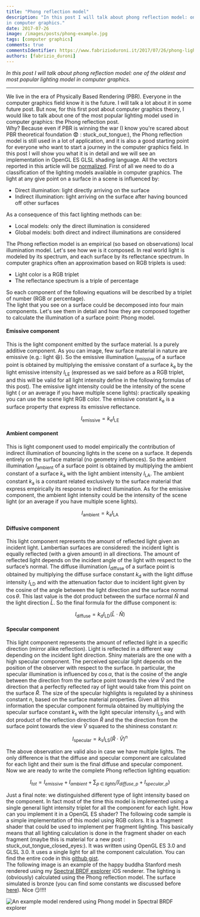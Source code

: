 ```yaml
---
title: "Phong reflection model"
description: "In this post I will talk about phong reflection model: one of the oldest and most popular lighting model
in computer graphics."
date: 2017-07-26
image: /images/posts/phong-example.jpg
tags: [computer graphics]
comments: true
commentsIdentifier: https://www.fabrizioduroni.it/2017/07/26/phong-lighting-model/
authors: [fabrizio_duroni]
---
```


*In this post I will talk about phong reflection model: one of the oldest and most popular lighting model in computer
graphics.*

---

We live in the era of Physically Based Rendering (PBR). Everyone in the computer graphics field know it is the future. I
will talk a lot about it in some future post. But now, for this first post about computer graphics theory, I would like
to talk about one of the most popular lighting model used in computer graphics: the Phong reflection post.  
Why? Because even if PBR is winning the war (I know you're scared about PBR theoretical foundation :fearful: :
stuck_out_tongue:), the Phong reflection model is still used in a lot of application, and it is also a good starting
point for everyone who want to start a journey in the computer graphics field. In this post I will show you what it is
in detail and we will see an implementation in OpenGL ES GLSL shading language. All the vectors reported in this article
will be [normalized](https://en.wikipedia.org/wiki/Unit_vector "unit vector"). First of all we need to do a
classification of the lighting models available in computer graphics. The light at any give point on a surface in a
scene is influenced by:

* Direct illumination: light directly arriving on the surface
* Indirect illumination: light arriving on the surface after having bounced off other surfaces

As a consequence of this fact lighting methods can be:

* Local models: only the direct illumination is considered
* Global models: both direct and indirect illuminations are considered

The Phong reflection model is an empirical (so based on observations) local illumination model. Let's see how we is it
composed. In real world light is modeled by its spectrum, and each surface by its reflectance spectrum. In computer
graphics often an approximation based on RGB triplets is used:

* Light color is a RGB triplet
* The reflectance spectrum is a triple of percentage

So each component of the following equations will be described by a triplet of number (RGB or percentage).  
The light that you see on a surface could be decomposed into four main components. Let's see them in detail and how they
are composed together to calculate the illumination of a surface point: Phong model.

#### **Emissive component**

This is the light component emitted by the surface material. Is a purely additive component. As you can image, few
surface material in nature are emissive (e.g.: light  :laughing:). So the emissive illumination $I_{\text{emissive}}$ of
a surface point is obtained by multiplying the emissive constant of a surface $k_{\text{e}}$ by the light emissive
intensity $I_{\text{LE}}$ (expressed as we said before as a RGB triplet, and this will be valid for all light intensity
define in the following formulas of this post). The emissive light intensity could be the intensity of the scene light (
or an average if you have multiple scene lights): practically speaking you can use the scene light RGB color. The
emissive constant $k_{\text{e}}$ is a surface property that express its emissive reflectance.

$$
I_{\text{emissive}}=k_{\text{e}}I_{\text{LE}}
$$

#### **Ambient component**

This is light component used to model empirically the contribution of indirect illumination of bouncing lights in the
scene on a surface. It depends entirely on the surface material (no geometry influences). So the ambient illumination
$I_{\text{ambient}}$ of a surface point is obtained by multiplying the ambient constant of a surface $k_{\text{a}}$ with
the light ambient intensity $I_{\text{LA}}$. The ambient constant $k_{\text{a}}$ is a constant related exclusively to
the surface material that express empirically its response to indirect illumination. As for the emissive component, the
ambient light intensity could be the intensity of the scene light (or an average if you have multiple scene lights).

$$
I_{\text{ambient}}=k_{\text{a}}I_{\text{LA}}
$$

#### **Diffusive component**

This light component represents the amount of reflected light given an incident light. Lambertian surfaces are
considered: the incident light is equally reflected (with a given amount) in all directions. The amount of reflected
light depends on the incident angle of the light with respect to the surface’s normal. The diffuse illumination $I_
{\text{diffuse}}$ of a surface point is obtained by multiplying the diffuse surface constant $k_{\text{d}}$ with the
light diffuse intensity $I_{\text{LD}}$ and with the attenuation factor due to incident light given by the cosine of the
angle between the light direction and the surface normal $\cos\theta$. This last value is the dot product between the
surface normal ${\hat {N}}$ and the light direction ${\hat {L}}$. So the final formula for the diffuse component is:

$$
I_{\text{diffuse}}=k_{\text{d}}I_{\text{LD}}({\hat {L}}\cdot{\hat {N}})
$$

#### **Specular component**

This light component represents the amount of reflected light in a specific direction (mirror alike reflection). Light
is reflected in a different way depending on the incident light direction. Shiny materials are the one with a high
specular component. The perceived specular light depends on the position of the observer with respect to the surface. In
particular, the specular illumination is influenced by $\cos\alpha$, that is the cosine of the angle between the
direction from the surface point towards the view ${\hat {V}}$ and the direction that a perfectly reflected ray of light
would take from this point on the surface ${\hat {R}}$. The size of the specular highlights is regulated by a shininess
constant $n$, based on the surface material properties. Given all this information the specular component formula
obtained by multiplying the specular surface constant $k_{\text{s}}$ with the light specular intensity $I_{\text{LS}}$
and with dot product of the reflection direction ${\hat {R}}$ and the the direction from the surface point towards the
view ${\hat {V}}$ squared to the shininess constant $n$:

$$
I_{\text{specular}}=k_{\text{s}}I_{\text{LS}}({\hat {R}}\cdot {\hat {V}})^{n}
$$

The above observation are valid also in case we have multiple lights. The only difference is that the diffuse and
specular component are calculated for each light and their sum is the final diffuse and specular component. Now we are
ready to write the complete Phong reflection lighting equation:

$$
I_{tot}=I_{emissive}+I_{ambient}+\sum_{p\;\in \;{lights}} (I_{diffuse, p} + I_{specular, p})
$$

Just a final note: we distinguished different type of light intensity based on the component. In fact most of the time
this model is implemented using a single general light intensity triplet for all the component for each light. How can
you implement it in a OpenGL ES shader? The following code sample is a simple implementation of this model using RGB
colors. It is a fragment shader that could be used to implement per fragment lighting. This basically means that all
lighting calculation is done in the fragment shader on each fragment (maybe this is material for a new post :
stuck_out_tongue_closed_eyes:). It was written using OpenGL ES 3.0 and GLSL 3.0. It uses a single light for all the
component calculation.
You can find the entire code in this [github gist](https://gist.github.com/chicio/d983fff6ff304bd55bebd6ff05a2f9dd).  
The following image is an example of the happy buddha Stanford mesh rendered using
my [Spectral BRDF explorer](https://github.com/chicio/Spectral-BRDF-Explorer "Spectral BRDF explorer") iOS renderer. The
lighting is (obviously) calculated using the Phong reflection model. The surface simulated is bronze (you can find 
some constants we discussed
before [here](http://devernay.free.fr/cours/opengl/materials.html "phong lighting constants")). Nice :smirk:!!!!

![An example model rendered using Phong model in Spectral BRDF explorer](/images/posts/phong-example.jpg)
